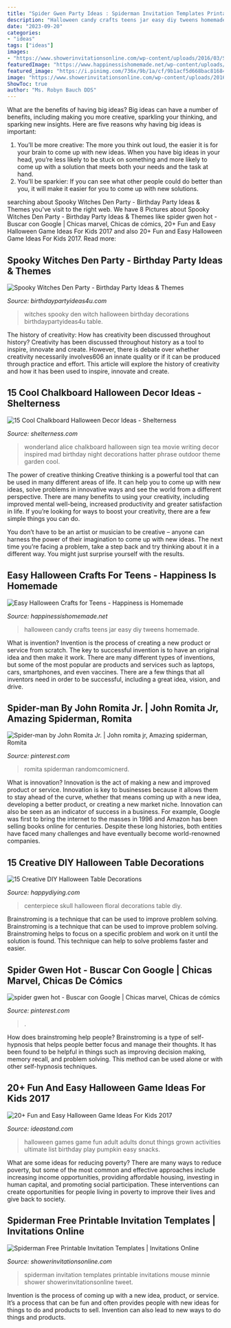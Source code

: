 ```yaml
---
title: "Spider Gwen Party Ideas : Spiderman Invitation Templates Printable Invitations Mouse Minnie Shower Showerinvitationsonline Tweet"
description: "Halloween candy crafts teens jar easy diy tweens homemade"
date: "2023-09-20"
categories:
- "ideas"
tags: ["ideas"]
images:
- "https://www.showerinvitationsonline.com/wp-content/uploads/2016/03/Spiderman-invitation.jpg"
featuredImage: "https://www.happinessishomemade.net/wp-content/uploads/2017/10/DIY-Halloween-Candy-Jar-1.jpg"
featured_image: "https://i.pinimg.com/736x/9b/1a/cf/9b1acf5d668bac81684d8807e29123e5--john-romita-jr-marvel-heroes.jpg"
image: "https://www.showerinvitationsonline.com/wp-content/uploads/2016/03/Spiderman-invitation.jpg"
ShowToc: true
author: "Ms. Robyn Bauch DDS"
---
```



What are the benefits of having big ideas?
Big ideas can have a number of benefits, including making you more creative, sparkling your thinking, and sparking new insights. Here are five reasons why having big ideas is important: 
1. You’ll be more creative: The more you think out loud, the easier it is for your brain to come up with new ideas. When you have big ideas in your head, you’re less likely to be stuck on something and more likely to come up with a solution that meets both your needs and the task at hand. 
2. You’ll be sparkier: If you can see what other people could do better than you, it will make it easier for you to come up with new solutions.

	

		
searching about Spooky Witches Den Party - Birthday Party Ideas &amp; Themes you've visit to the right web. We have 8 Pictures about Spooky Witches Den Party - Birthday Party Ideas &amp; Themes like spider gwen hot - Buscar con Google | Chicas marvel, Chicas de cómics, 20+ Fun and Easy Halloween Game Ideas For Kids 2017 and also 20+ Fun and Easy Halloween Game Ideas For Kids 2017. Read more:
		
    
## Spooky Witches Den Party - Birthday Party Ideas &amp; Themes

<img loading=lazy src="http://www.birthdaypartyideas4u.com/wp-content/uploads/2016/09/Spooky-Witches-Den-Party-Witch-600x899.jpg" onerror="this.onerror=null;this.src='https://tse2.mm.bing.net/th?id=OIP.qVodetFxmeNXLPsnC0lTWAHaLG&amp;pid=15.1';" alt="Spooky Witches Den Party - Birthday Party Ideas &amp; Themes">

_Source: birthdaypartyideas4u.com_

>witches spooky den witch halloween birthday decorations birthdaypartyideas4u table. 

	

The history of creativity: How has creativity been discussed throughout history?
Creativity has been discussed throughout history as a tool to inspire, innovate and create. However, there is debate over whether creativity necessarily involves606
an innate quality or if it can be produced through practice and effort. This article will explore the history of creativity and how it has been used to inspire, innovate and create.

    
## 15 Cool Chalkboard Halloween Decor Ideas - Shelterness

<img loading=lazy src="https://i.shelterness.com/2017/09/14-a-chalkboard-sign-with-an-Alice-In-Wonderland-inspired-image-and-phrase.jpg" onerror="this.onerror=null;this.src='https://tse2.mm.bing.net/th?id=OIP.u4pJv4GjkbyC2O86pXL-twHaLH&amp;pid=15.1';" alt="15 Cool Chalkboard Halloween Decor Ideas - Shelterness">

_Source: shelterness.com_

>wonderland alice chalkboard halloween sign tea movie writing decor inspired mad birthday night decorations hatter phrase outdoor theme garden cool. 

	

The power of creative thinking
Creative thinking is a powerful tool that can be used in many different areas of life. It can help you to come up with new ideas, solve problems in innovative ways and see the world from a different perspective.
There are many benefits to using your creativity, including improved mental well-being, increased productivity and greater satisfaction in life. If you’re looking for ways to boost your creativity, there are a few simple things you can do.

You don’t have to be an artist or musician to be creative – anyone can harness the power of their imagination to come up with new ideas. The next time you’re facing a problem, take a step back and try thinking about it in a different way. You might just surprise yourself with the results.

    
## Easy Halloween Crafts For Teens - Happiness Is Homemade

<img loading=lazy src="https://www.happinessishomemade.net/wp-content/uploads/2017/10/DIY-Halloween-Candy-Jar-1.jpg" onerror="this.onerror=null;this.src='https://tse1.mm.bing.net/th?id=OIP.juno2aIIsif1rjirkqXGwQHaLG&amp;pid=15.1';" alt="Easy Halloween Crafts for Teens - Happiness is Homemade">

_Source: happinessishomemade.net_

>halloween candy crafts teens jar easy diy tweens homemade. 

	

What is invention?
Invention is the process of creating a new product or service from scratch. The key to successful invention is to have an original idea and then make it work. There are many different types of inventions, but some of the most popular are products and services such as laptops, cars, smartphones, and even vaccines. 
There are a few things that all inventors need in order to be successful, including a great idea, vision, and drive.

    
## Spider-man By John Romita Jr. | John Romita Jr, Amazing Spiderman, Romita

<img loading=lazy src="https://i.pinimg.com/736x/9b/1a/cf/9b1acf5d668bac81684d8807e29123e5--john-romita-jr-marvel-heroes.jpg" onerror="this.onerror=null;this.src='https://tse1.mm.bing.net/th?id=OIP.-GWjxDulw9LGDA9_87mZbQHaLO&amp;pid=15.1';" alt="Spider-man by John Romita Jr. | John romita jr, Amazing spiderman, Romita">

_Source: pinterest.com_

>romita spiderman randomcomicnerd. 

	

What is innovation?
Innovation is the act of making a new and improved product or service. Innovation is key to businesses because it allows them to stay ahead of the curve, whether that means coming up with a new idea, developing a better product, or creating a new market niche. Innovation can also be seen as an indicator of success in a business. For example, Google was first to bring the internet to the masses in 1996 and Amazon has been selling books online for centuries. Despite these long histories, both entities have faced many challenges and have eventually become world-renowned companies.

    
## 15 Creative DIY Halloween Table Decorations

<img loading=lazy src="http://happydiying.com/wp-content/uploads/2017/09/Floral-Skull-Centerpiece.jpg" onerror="this.onerror=null;this.src='https://tse1.mm.bing.net/th?id=OIP.xdGRqNQMLxIX7AME3_wgEAHaLH&amp;pid=15.1';" alt="15 Creative DIY Halloween Table Decorations">

_Source: happydiying.com_

>centerpiece skull halloween floral decorations table diy. 

	

Brainstroming is a technique that can be used to improve problem solving.
Brainstroming is a technique that can be used to improve problem solving. Brainstroming helps to focus on a specific problem and work on it until the solution is found. This technique can help to solve problems faster and easier.

    
## Spider Gwen Hot - Buscar Con Google | Chicas Marvel, Chicas De Cómics

<img loading=lazy src="https://i.pinimg.com/736x/f4/2b/89/f42b896914c7a246a2a7919301d1e0c4.jpg" onerror="this.onerror=null;this.src='https://tse2.mm.bing.net/th?id=OIP.MLfY0OucNsv25jx3-vd4-QHaJ3&amp;pid=15.1';" alt="spider gwen hot - Buscar con Google | Chicas marvel, Chicas de cómics">

_Source: pinterest.com_

>. 

	

How does brainstroming help people?
Brainstroming is a type of self-hypnosis that helps people better focus and manage their thoughts. It has been found to be helpful in things such as improving decision making, memory recall, and problem solving. This method can be used alone or with other self-hypnosis techniques.

    
## 20+ Fun And Easy Halloween Game Ideas For Kids 2017

<img loading=lazy src="https://ideastand.com/wp-content/uploads/2016/10/halloween-game-ideas-for-kids/3-halloween-game-ideas-for-kids.jpg" onerror="this.onerror=null;this.src='https://tse4.mm.bing.net/th?id=OIP.iTUVz5gTLng4G08QKj4LIwAAAA&amp;pid=15.1';" alt="20+ Fun and Easy Halloween Game Ideas For Kids 2017">

_Source: ideastand.com_

>halloween games game fun adult adults donut things grown activities ultimate list birthday play pumpkin easy snacks. 

	

What are some ideas for reducing poverty?
There are many ways to reduce poverty, but some of the most common and effective approaches include increasing income opportunities, providing affordable housing, investing in human capital, and promoting social participation. These interventions can create opportunities for people living in poverty to improve their lives and give back to society.

    
## Spiderman Free Printable Invitation Templates | Invitations Online

<img loading=lazy src="https://www.showerinvitationsonline.com/wp-content/uploads/2016/03/Spiderman-invitation.jpg" onerror="this.onerror=null;this.src='https://tse3.mm.bing.net/th?id=OIP.l7_rGtaKG60uSHsVqrFzFwHaEq&amp;pid=15.1';" alt="Spiderman Free Printable Invitation Templates | Invitations Online">

_Source: showerinvitationsonline.com_

>spiderman invitation templates printable invitations mouse minnie shower showerinvitationsonline tweet. 

	

Invention is the process of coming up with a new idea, product, or service. It’s a process that can be fun and often provides people with new ideas for things to do and products to sell. Invention can also lead to new ways to do things and products.

